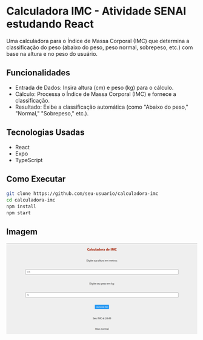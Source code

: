 # Calculadora IMC - Atividade SENAI estudando React

Uma calculadora para o Índice de Massa Corporal (IMC) que determina a classificação do peso (abaixo do peso, peso normal, sobrepeso, etc.) com base na altura e no peso do usuário.


## Funcionalidades
- Entrada de Dados: Insira altura (cm) e peso (kg) para o cálculo.
- Cálculo: Processa o Índice de Massa Corporal (IMC) e fornece a classificação.
- Resultado: Exibe a classificação automática (como "Abaixo do peso," "Normal," "Sobrepeso," etc.).

## Tecnologias Usadas
- React
- Expo
- TypeScript

## Como Executar
```bash
git clone https://github.com/seu-usuario/calculadora-imc
cd calculadora-imc
npm install
npm start
```

## Imagem
![IMC Screenshot](https://github.com/GuilhermeCanina/CalculadoraIMC-React/blob/466f829777a7bd4c5a194abaffb8f489e18ce241/assets/images/Captura%20de%20tela%202025-07-28%20082716.png)
